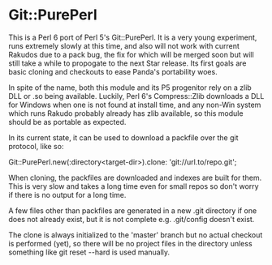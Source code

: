# Git::PurePerl

This is a Perl 6 port of Perl 5's Git::PurePerl. It is a very young experiment,
runs extremely slowly at this time, and also will not work with current Rakudos
due to a pack bug, the fix for which will be merged soon but will still take a
while to propogate to the next Star release. Its first goals are basic cloning
and checkouts to ease Panda's portability woes.

In spite of the name, both this module and its P5 progenitor rely on a zlib DLL
or .so being available. Luckily, Perl 6's Compress::Zlib downloads a DLL for
Windows when one is not found at install time, and any non-Win system which
runs Rakudo probably already has zlib available, so this module should be as
portable as expected.

In its current state, it can be used to download a packfile over the git
protocol, like so:

Git::PurePerl.new(:directory\<target-dir>).clone: 'git://url.to/repo.git';

When cloning, the packfiles are downloaded and indexes are built for them. This
is very slow and takes a long time even for small repos so don't worry if there
is no output for a long time.

A few files other than packfiles are generated in a new .git directory if one
does not already exist, but it is not complete e.g. .git/config doesn't exist.

The clone is always initialized to the 'master' branch but no actual checkout
is performed (yet), so there will be no project files in the directory unless
something like git reset --hard is used manually.
